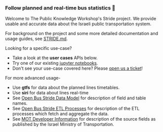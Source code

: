 ### Follow planned and real-time bus statistics 🚌

Welcome to The Public Knowledge Workshop's Stride project. We provide usable and accurate data about the Israeli public transportation system.

For background on the project and some more detailed documentation and usage guides, see [STRIDE.md](https://github.com/hasadna/open-bus-pipelines/blob/main/STRIDE.md).

Looking for a specific use-case?
* Take a look at the **user cases** APIs below.
* Try one of our existing [jupyter notebooks](https://github.com/hasadna/open-bus-stride-client/blob/main/README.md#using-the-interactive-jupyter-notebooks).
* Don't see your use-case covered here? Please [open us a ticket](https://github.com/login?return_to=https%3A%2F%2Fgithub.com%2Fhasadna%2Fopen-bus%2Fissues%2Fnew)!   

For more advanced usage-

* Use **gtfs** for data about the planned lines timetables. 
* Use **siri** for data about lines real-time
* See [Open Bus Stride Data Model](https://github.com/hasadna/open-bus-stride-db/blob/main/DATA_MODEL.md) for description of field and table names.
* See [Open Bus Stride ETL Processes](https://github.com/hasadna/open-bus-pipelines/blob/main/STRIDE_ETL_PROCESSES.md) for description of the ETL processes which fetch and aggregate the data.
* See [MOT Developer Information](https://www.gov.il/BlobFolder/generalpage/gtfs_general_transit_feed_specifications/he/GTFS%20-%20Developer%20Information.pdf) for description of the source fields as published by the Israel Ministry of Transportation.
